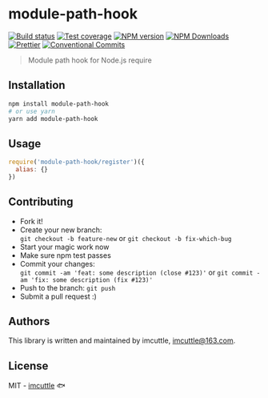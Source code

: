 # module-path-hook

[![Build status](https://img.shields.io/travis/imcuttle/module-path-hook/master.svg?style=flat-square)](https://travis-ci.org/imcuttle/module-path-hook)
[![Test coverage](https://img.shields.io/codecov/c/github/imcuttle/module-path-hook.svg?style=flat-square)](https://codecov.io/github/imcuttle/module-path-hook?branch=master)
[![NPM version](https://img.shields.io/npm/v/module-path-hook.svg?style=flat-square)](https://www.npmjs.com/package/module-path-hook)
[![NPM Downloads](https://img.shields.io/npm/dm/module-path-hook.svg?style=flat-square&maxAge=43200)](https://www.npmjs.com/package/module-path-hook)
[![Prettier](https://img.shields.io/badge/code_style-prettier-ff69b4.svg?style=flat-square)](https://prettier.io/)
[![Conventional Commits](https://img.shields.io/badge/Conventional%20Commits-1.0.0-yellow.svg?style=flat-square)](https://conventionalcommits.org)

> Module path hook for Node.js require

## Installation

```bash
npm install module-path-hook
# or use yarn
yarn add module-path-hook
```

## Usage

```javascript
require('module-path-hook/register')({
  alias: {}
})
```

## Contributing

- Fork it!
- Create your new branch:  
  `git checkout -b feature-new` or `git checkout -b fix-which-bug`
- Start your magic work now
- Make sure npm test passes
- Commit your changes:  
  `git commit -am 'feat: some description (close #123)'` or `git commit -am 'fix: some description (fix #123)'`
- Push to the branch: `git push`
- Submit a pull request :)

## Authors

This library is written and maintained by imcuttle, <a href="mailto:imcuttle@163.com">imcuttle@163.com</a>.

## License

MIT - [imcuttle](https://github.com/imcuttle) 🐟

